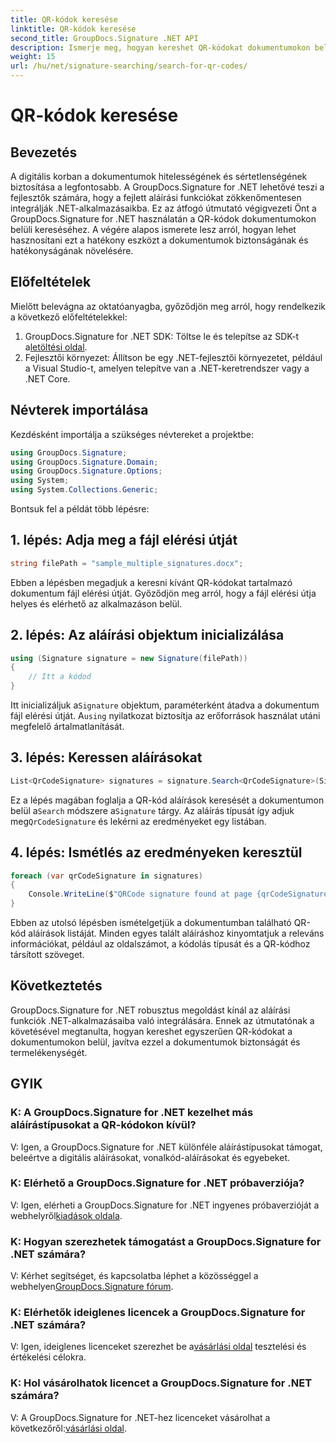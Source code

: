 ```yaml
---
title: QR-kódok keresése
linktitle: QR-kódok keresése
second_title: GroupDocs.Signature .NET API
description: Ismerje meg, hogyan kereshet QR-kódokat dokumentumokon belül a GroupDocs.Signature for .NET segítségével. Fokozatmentesen fokozza a dokumentumok biztonságát.
weight: 15
url: /hu/net/signature-searching/search-for-qr-codes/
---
```


# QR-kódok keresése

## Bevezetés

A digitális korban a dokumentumok hitelességének és sértetlenségének biztosítása a legfontosabb. A GroupDocs.Signature for .NET lehetővé teszi a fejlesztők számára, hogy a fejlett aláírási funkciókat zökkenőmentesen integrálják .NET-alkalmazásaikba. Ez az átfogó útmutató végigvezeti Önt a GroupDocs.Signature for .NET használatán a QR-kódok dokumentumokon belüli kereséséhez. A végére alapos ismerete lesz arról, hogyan lehet hasznosítani ezt a hatékony eszközt a dokumentumok biztonságának és hatékonyságának növelésére.

## Előfeltételek

Mielőtt belevágna az oktatóanyagba, győződjön meg arról, hogy rendelkezik a következő előfeltételekkel:

1.  GroupDocs.Signature for .NET SDK: Töltse le és telepítse az SDK-t a[letöltési oldal](https://releases.groupdocs.com/signature/net/).
2. Fejlesztői környezet: Állítson be egy .NET-fejlesztői környezetet, például a Visual Studio-t, amelyen telepítve van a .NET-keretrendszer vagy a .NET Core.

## Névterek importálása

Kezdésként importálja a szükséges névtereket a projektbe:

```csharp
using GroupDocs.Signature;
using GroupDocs.Signature.Domain;
using GroupDocs.Signature.Options;
using System;
using System.Collections.Generic;
```

Bontsuk fel a példát több lépésre:

## 1. lépés: Adja meg a fájl elérési útját

```csharp
string filePath = "sample_multiple_signatures.docx";
```

Ebben a lépésben megadjuk a keresni kívánt QR-kódokat tartalmazó dokumentum fájl elérési útját. Győződjön meg arról, hogy a fájl elérési útja helyes és elérhető az alkalmazáson belül.

## 2. lépés: Az aláírási objektum inicializálása

```csharp
using (Signature signature = new Signature(filePath))
{
    // Itt a kódod
}
```

 Itt inicializáljuk a`Signature` objektum, paraméterként átadva a dokumentum fájl elérési útját. A`using` nyilatkozat biztosítja az erőforrások használat utáni megfelelő ártalmatlanítását.

## 3. lépés: Keressen aláírásokat

```csharp
List<QrCodeSignature> signatures = signature.Search<QrCodeSignature>(SignatureType.QrCode);
```

 Ez a lépés magában foglalja a QR-kód aláírások keresését a dokumentumon belül a`Search` módszere a`Signature` tárgy. Az aláírás típusát így adjuk meg`QrCodeSignature` és lekérni az eredményeket egy listában.

## 4. lépés: Ismétlés az eredményeken keresztül

```csharp
foreach (var qrCodeSignature in signatures)
{
    Console.WriteLine($"QRCode signature found at page {qrCodeSignature.PageNumber} with type {qrCodeSignature.EncodeType.TypeName} and text {qrCodeSignature.Text}");
}
```

Ebben az utolsó lépésben ismételgetjük a dokumentumban található QR-kód aláírások listáját. Minden egyes talált aláíráshoz kinyomtatjuk a releváns információkat, például az oldalszámot, a kódolás típusát és a QR-kódhoz társított szöveget.

## Következtetés

GroupDocs.Signature for .NET robusztus megoldást kínál az aláírási funkciók .NET-alkalmazásaiba való integrálására. Ennek az útmutatónak a követésével megtanulta, hogyan kereshet egyszerűen QR-kódokat a dokumentumokon belül, javítva ezzel a dokumentumok biztonságát és termelékenységét.

## GYIK

### K: A GroupDocs.Signature for .NET kezelhet más aláírástípusokat a QR-kódokon kívül?
V: Igen, a GroupDocs.Signature for .NET különféle aláírástípusokat támogat, beleértve a digitális aláírásokat, vonalkód-aláírásokat és egyebeket.

### K: Elérhető a GroupDocs.Signature for .NET próbaverziója?
 V: Igen, elérheti a GroupDocs.Signature for .NET ingyenes próbaverzióját a webhelyről[kiadások oldala](https://releases.groupdocs.com/).

### K: Hogyan szerezhetek támogatást a GroupDocs.Signature for .NET számára?
 V: Kérhet segítséget, és kapcsolatba léphet a közösséggel a webhelyen[GroupDocs.Signature fórum](https://forum.groupdocs.com/c/signature/13).

### K: Elérhetők ideiglenes licencek a GroupDocs.Signature for .NET számára?
 V: Igen, ideiglenes licenceket szerezhet be a[vásárlási oldal](https://purchase.groupdocs.com/temporary-license/) tesztelési és értékelési célokra.

### K: Hol vásárolhatok licencet a GroupDocs.Signature for .NET számára?
 V: A GroupDocs.Signature for .NET-hez licenceket vásárolhat a következőről:[vásárlási oldal](https://purchase.groupdocs.com/buy).